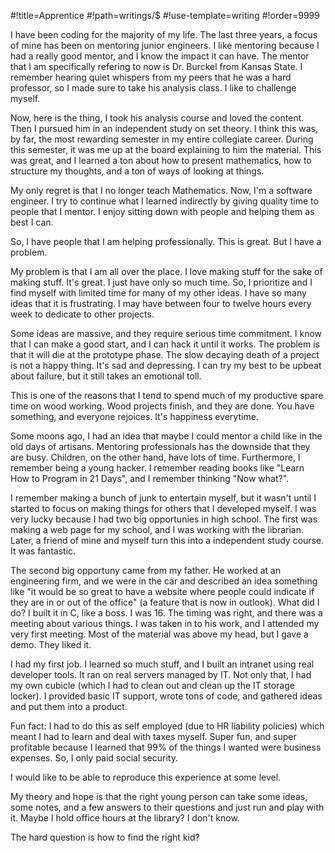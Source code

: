#!title=Apprentice
#!path=writings/$
#!use-template=writing
#!order=9999

I have been coding for the majority of my life. The last three years, a focus of mine has been on mentoring junior engineers. I like mentoring because I had a really good mentor, and I know the impact it can have. The mentor that I am specifically refering to now is Dr. Burckel from Kansas State. I remember hearing quiet whispers from my peers that he was a hard professor, so I made sure to take his analysis class. I like to challenge myself.

Now, here is the thing, I took his analysis course and loved the content. Then I pursued him in an independent study on set theory. I think this was, by far, the most rewarding semester in my entire collegiate career. During this semester, it was me up at the board explaining to him the material. This was great, and I learned a ton about how to present mathematics, how to structure my thoughts, and a ton of ways of looking at things.

My only regret is that I no longer teach Mathematics. Now, I'm a software engineer. I try to continue what I learned indirectly by giving quality time to people that I mentor. I enjoy sitting down with people and helping them as best I can.

So, I have people that I am helping professionally. This is great. But I have a problem.

My problem is that I am all over the place. I love making stuff for the sake of making stuff. It's great. I just have only so much time. So, I prioritize and I find myself with limited time for many of my other ideas. I have so many ideas that it is frustrating. I may have between four to twelve hours every week to dedicate to other projects.

Some ideas are massive, and they require serious time commitment. I know that I can make a good start, and I can hack it until it works. The problem is that it will die at the prototype phase. The slow decaying death of a project is not a happy thing. It's sad and depressing. I can try my best to be upbeat about failure, but it still takes an emotional toll.

This is one of the reasons that I tend to spend much of my productive spare time on wood working. Wood projects finish, and they are done. You have something, and everyone rejoices. It's happiness everytime.

Some moons ago, I had an idea that maybe I could mentor a child like in the old days of artisans. Mentoring professionals has the downside that they are busy. Children, on the other hand, have lots of time. Furthermore, I remember being a young hacker. I remember reading books like "Learn How to Program in 21 Days", and I remember thinking "Now what?".

I remember making a bunch of junk to entertain myself, but it wasn't until I started to focus on making things for others that I developed myself. I was very lucky because I had two big opportunies in high school. The first was making a web page for my school, and I was working with the librarian. Later, a friend of mine and myself turn this into a independent study course. It was fantastic.

The second big opportuny came from my father. He worked at an engineering firm, and we were in the car and described an idea something like "it would be so great to have a website where people could indicate if they are in or out of the office" (a feature that is now in outlook). What did I do? I built it in C, like a boss. I was 16. The timing was right, and there was a meeting about various things. I was taken in to his work, and I attended my very first meeting. Most of the material was above my head, but I gave a demo. They liked it.

I had my first job. I learned so much stuff, and I built an intranet using real developer tools. It ran on real servers managed by IT. Not only that, I had my own cubicle (which I had to clean out and clean up the IT storage locker). I provided basic IT support, wrote tons of code, and gathered ideas and put them into a product.

Fun fact: I had to do this as self employed (due to HR liability policies) which meant I had to learn and deal with taxes myself. Super fun, and super profitable because I learned that 99% of the things I wanted were business expenses. So, I only paid social security.

I would like to be able to reproduce this experience at some level.

My theory and hope is that the right young person can take some ideas, some notes, and a few answers to their questions and just run and play with it. Maybe I hold office hours at the library? I don't know.

The hard question is how to find the right kid?


